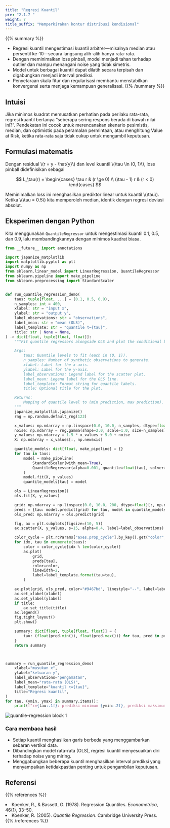 ```yaml
---
title: "Regresi Kuantil"
pre: "2.1.7 "
weight: 7
title_suffix: "Memperkirakan kontur distribusi kondisional"
---
```


{{% summary %}}
- Regresi kuantil mengestimasi kuantil arbitrer—misalnya median atau persentil ke-10—secara langsung alih-alih hanya rata-rata.
- Dengan meminimalkan loss pinball, model menjadi tahan terhadap outlier dan mampu menangani noise yang tidak simetris.
- Model untuk berbagai kuantil dapat dilatih secara terpisah dan digabungkan menjadi interval prediksi.
- Penyetaraan skala fitur dan regularisasi membantu menstabilkan konvergensi serta menjaga kemampuan generalisasi.
{{% /summary %}}

## Intuisi
Jika mínimos kuadrat memusatkan perhatian pada perilaku rata-rata, regresi kuantil bertanya “seberapa sering respons berada di bawah nilai ini?”. Pendekatan ini cocok untuk merencanakan skenario pesimistis, median, dan optimistis pada peramalan permintaan, atau menghitung Value at Risk, ketika rata-rata saja tidak cukup untuk mengambil keputusan.

## Formulasi matematis
Dengan residual \\(r = y - \hat{y}\\) dan level kuantil \\(\tau \in (0, 1)\\), loss pinball didefinisikan sebagai

$$
L_\tau(r) =
\begin{cases}
\tau r & (r \ge 0) \\
(\tau - 1) r & (r < 0)
\end{cases}
$$

Meminimalkan loss ini menghasilkan prediktor linear untuk kuantil \\(\tau\\). Ketika \\(\tau = 0.5\\) kita memperoleh median, identik dengan regresi deviasi absolut.

## Eksperimen dengan Python
Kita menggunakan `QuantileRegressor` untuk mengestimasi kuantil 0.1, 0.5, dan 0.9, lalu membandingkannya dengan mínimos kuadrat biasa.

```python
from __future__ import annotations

import japanize_matplotlib
import matplotlib.pyplot as plt
import numpy as np
from sklearn.linear_model import LinearRegression, QuantileRegressor
from sklearn.pipeline import make_pipeline
from sklearn.preprocessing import StandardScaler


def run_quantile_regression_demo(
    taus: tuple[float, ...] = (0.1, 0.5, 0.9),
    n_samples: int = 400,
    xlabel: str = "input x",
    ylabel: str = "output y",
    label_observations: str = "observations",
    label_mean: str = "mean (OLS)",
    label_template: str = "quantile τ={tau}",
    title: str | None = None,
) -> dict[float, tuple[float, float]]:
    """Fit quantile regressors alongside OLS and plot the conditional bands.

    Args:
        taus: Quantile levels to fit (each in (0, 1)).
        n_samples: Number of synthetic observations to generate.
        xlabel: Label for the x-axis.
        ylabel: Label for the y-axis.
        label_observations: Legend label for the scatter plot.
        label_mean: Legend label for the OLS line.
        label_template: Format string for quantile labels.
        title: Optional title for the plot.

    Returns:
        Mapping of quantile level to (min prediction, max prediction).
    """
    japanize_matplotlib.japanize()
    rng = np.random.default_rng(123)

    x_values: np.ndarray = np.linspace(0.0, 10.0, n_samples, dtype=float)
    noise: np.ndarray = rng.gamma(shape=2.0, scale=1.0, size=n_samples) - 2.0
    y_values: np.ndarray = 1.5 * x_values + 5.0 + noise
    X: np.ndarray = x_values[:, np.newaxis]

    quantile_models: dict[float, make_pipeline] = {}
    for tau in taus:
        model = make_pipeline(
            StandardScaler(with_mean=True),
            QuantileRegressor(alpha=0.001, quantile=float(tau), solver="highs"),
        )
        model.fit(X, y_values)
        quantile_models[tau] = model

    ols = LinearRegression()
    ols.fit(X, y_values)

    grid: np.ndarray = np.linspace(0.0, 10.0, 200, dtype=float)[:, np.newaxis]
    preds = {tau: model.predict(grid) for tau, model in quantile_models.items()}
    ols_pred: np.ndarray = ols.predict(grid)

    fig, ax = plt.subplots(figsize=(10, 5))
    ax.scatter(X, y_values, s=15, alpha=0.4, label=label_observations)

    color_cycle = plt.rcParams["axes.prop_cycle"].by_key().get("color", ["#1f77b4", "#ff7f0e", "#2ca02c"])
    for idx, tau in enumerate(taus):
        color = color_cycle[idx % len(color_cycle)]
        ax.plot(
            grid,
            preds[tau],
            color=color,
            linewidth=2,
            label=label_template.format(tau=tau),
        )

    ax.plot(grid, ols_pred, color="#9467bd", linestyle="--", label=label_mean)
    ax.set_xlabel(xlabel)
    ax.set_ylabel(ylabel)
    if title:
        ax.set_title(title)
    ax.legend()
    fig.tight_layout()
    plt.show()

    summary: dict[float, tuple[float, float]] = {
        tau: (float(pred.min()), float(pred.max())) for tau, pred in preds.items()
    }
    return summary



summary = run_quantile_regression_demo(
    xlabel="masukan x",
    ylabel="keluaran y",
    label_observations="pengamatan",
    label_mean="rata-rata (OLS)",
    label_template="kuantil τ={tau}",
    title="Regresi kuantil",
)
for tau, (ymin, ymax) in summary.items():
    print(f"τ={tau:.1f}: prediksi minimum {ymin:.2f}, prediksi maksimum {ymax:.2f}")

```

![quantile-regression block 1](/images/basic/regression/quantile-regression_block01_id.png)

### Cara membaca hasil
- Setiap kuantil menghasilkan garis berbeda yang menggambarkan sebaran vertikal data.
- Dibandingkan model rata-rata (OLS), regresi kuantil menyesuaikan diri terhadap noise yang miring.
- Menggabungkan beberapa kuantil menghasilkan interval prediksi yang menyampaikan ketidakpastian penting untuk pengambilan keputusan.

## Referensi
{{% references %}}
<li>Koenker, R., &amp; Bassett, G. (1978). Regression Quantiles. <i>Econometrica</i>, 46(1), 33–50.</li>
<li>Koenker, R. (2005). <i>Quantile Regression</i>. Cambridge University Press.</li>
{{% /references %}}
